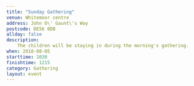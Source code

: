 ```yaml
---
title: "Sunday Gathering"
venue: Whitemoor centre
address: John O\' Gaunt\'s Way
postcode: DE56 0DB
allday: false
description: 
    The children will be staying in during the morning's gathering.
when: 2018-08-05
starttime: 1030
finishtime: 1215
category: Gathering
layout: event
---
```

